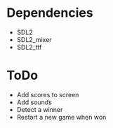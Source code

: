 # Dependencies
 * SDL2
 * SDL2_mixer
 * SDL2_ttf


 # ToDo
 * Add scores to screen
 * Add sounds
 * Detect a winner
 * Restart a new game when won
